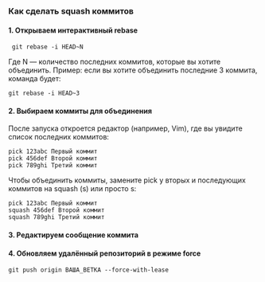 ### Как сделать squash коммитов

#### 1. Открываем интерактивный rebase

` git rebase -i HEAD~N`<br>
  
Где N — количество последних коммитов, которые вы хотите объединить.
Пример: если вы хотите объединить последние 3 коммита, команда будет:

`git rebase -i HEAD~3`<br>

#### 2. Выбираем коммиты для объединения 
   
   После запуска откроется редактор (например, Vim), где вы увидите список последних коммитов:

```
pick 123abc Первый коммит
pick 456def Второй коммит
pick 789ghi Третий коммит
```

Чтобы объединить коммиты, замените pick у вторых и последующих коммитов на squash (s) или просто s:

```
pick 123abc Первый коммит
squash 456def Второй коммит
squash 789ghi Третий коммит
```

#### 3. Редактируем сообщение коммита

#### 4. Обновляем удалённый репозиторий в режиме force
```
git push origin ВАША_ВЕТКА --force-with-lease
```
